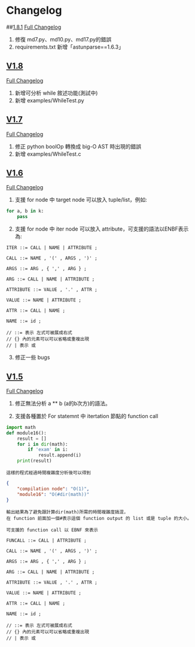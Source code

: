 # Changelog
##[1.8.1](https://github.com/ncu-psl/DYSTA/releases/tag/v1.8.1)
[Full Changelog](https://github.com/ncu-psl/DYSTA/compare/ncu-psl:v1.8...v1.8.1)
1. 修復 md7.py、md10.py、md17.py的錯誤
2. requirements.txt 新增「astunparse==1.6.3」


## [V1.8](https://github.com/ncu-psl/DYSTA/releases/tag/v1.8)
[Full Changelog](https://github.com/ncu-psl/DYSTA/compare/ncu-psl:v1.7...v1.8)
1. 新增可分析 while 敘述功能(測試中)
2. 新增 examples/WhileTest.py

## [V1.7](https://github.com/ncu-psl/DYSTA/releases/tag/v1.7)
[Full Changelog](https://github.com/ncu-psl/DYSTA/compare/ncu-psl:v1.6...v1.7)
1. 修正 python boolOp 轉換成 big-O AST 時出現的錯誤
2. 新增 examples/WhileTest.c

## [V1.6](https://github.com/ncu-psl/DYSTA/releases/tag/v1.6)
[Full Changelog](https://github.com/ncu-psl/DYSTA/compare/ncu-psl:v1.5...v1.6)
1. 支援 for node 中 target node 可以放入 tuple/list，例如:
```python
for a, b in k:
    pass
```

2. 支援 for node 中 iter node 可以放入 attribute，可支援的語法以ENBF表示為:
```
ITER ::= CALL | NAME | ATTRIBUTE ;

CALL ::= NAME , '(' , ARGS , ')' ;

ARGS ::= ARG , { ',' , ARG } ;

ARG ::= CALL | NAME | ATTRIBUTE ;

ATTRIBUTE ::= VALUE , '.' , ATTR ;

VALUE ::= NAME | ATTRIBUTE ;

ATTR ::= CALL | NAME ;

NAME ::= id ;

// ::= 表示 左式可被展成右式
// {} 內的元素可以可以省略或重複出現
// | 表示 或
```

3. 修正一些 bugs

## [V1.5](https://github.com/ncu-psl/DYSTA/releases/tag/v1.5)
[Full Changelog](https://github.com/ncu-psl/DYSTA/compare/ncu-psl:v1.4...v1.5)
1. 修正無法分析 a ** b (a的b次方)的語法。

2. 支援各種置於 For statemnt 中 itertation 節點的 function call
```py
import math
def module16():
    result = []
    for i in dir(math):
        if 'exam' in i:
            result.append(i)
    print(result)
```
    這樣的程式經過時間複雜度分析後可以得到
```json
{
    "compilation node": "O(1)",
    "module16": "O(#dir(math))"
}
```
    輸出結果為了避免跟計算dir(math)所需的時間複雜度搞混，
    在 function 前面加一個#表示這個 function output 的 list 或是 tuple 的大小。

    可支援的 function call 以 EBNF 來表示
```
FUNCALL ::= CALL | ATTRIBUTE ;

CALL ::= NAME , '(' , ARGS , ')' ;

ARGS ::= ARG , { ',' , ARG } ;

ARG ::= CALL | NAME | ATTRIBUTE ;

ATTRIBUTE ::= VALUE , '.' , ATTR ;

VALUE ::= NAME | ATTRIBUTE ;

ATTR ::= CALL | NAME ;

NAME ::= id ;

// ::= 表示 左式可被展成右式
// {} 內的元素可以可以省略或重複出現
// | 表示 或
```
